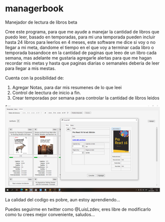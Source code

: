 # managerbook
Manejador de lectura de libros beta

Cree este programa, para que me ayude a manejar la cantidad de libros que puedo leer, basado en temporadas, para mi una temporada pueden incluir hasta 24 libros para leerlos en 4 meses, este software me dice si voy o no llegar a mi meta, dandome el tiempo en el que voy a terminar cada libro o temporada basandoce en la cantidad de paginas que leeo de un libro cada semana, mas adelante me gustaria agregarle alertas para que me hagan recordar mis metas y hasta que paginas diarias o semanales deberia de leer para llegar a mis mestas.

Cuenta con la posibilidad de:
1. Agregar Notas, para dar mis resumenes de lo que leei
2. Control de leectura de inicio a fin.
3. Crear temporadas por semana para controlar la cantidad de libros leidos

![Previo](https://raw.githubusercontent.com/luislozad/managerbook/master/manager_book.png)

La calidad del codigo es pobre, aun estoy aprendiendo...

Puedes seguirme en twitter como @LuisLzdev, eres libre de modificarlo como tu crees mejor conveniente, saludos...
